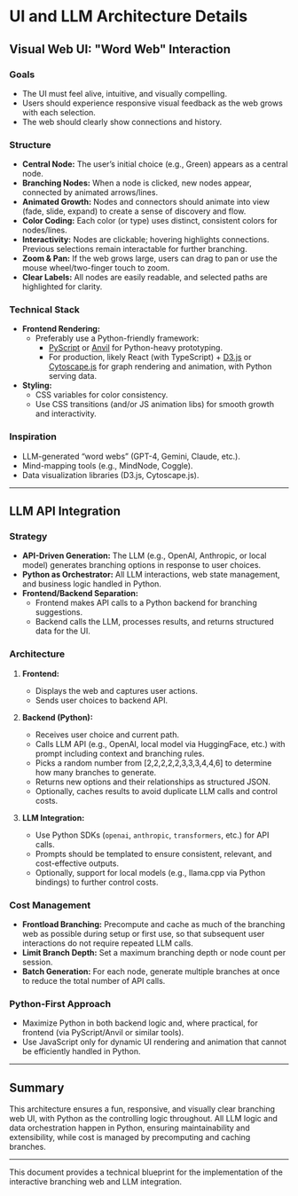 # UI and LLM Architecture Details

## Visual Web UI: "Word Web" Interaction

### Goals
- The UI must feel alive, intuitive, and visually compelling.
- Users should experience responsive visual feedback as the web grows with each selection.
- The web should clearly show connections and history.

### Structure
- **Central Node:** The user’s initial choice (e.g., Green) appears as a central node.
- **Branching Nodes:** When a node is clicked, new nodes appear, connected by animated arrows/lines.
- **Animated Growth:** Nodes and connectors should animate into view (fade, slide, expand) to create a sense of discovery and flow.
- **Color Coding:** Each color (or type) uses distinct, consistent colors for nodes/lines.
- **Interactivity:** Nodes are clickable; hovering highlights connections. Previous selections remain interactable for further branching.
- **Zoom & Pan:** If the web grows large, users can drag to pan or use the mouse wheel/two-finger touch to zoom.
- **Clear Labels:** All nodes are easily readable, and selected paths are highlighted for clarity.

### Technical Stack
- **Frontend Rendering:** 
  - Preferably use a Python-friendly framework: 
    - [PyScript](https://pyscript.net/) or [Anvil](https://anvil.works/) for Python-heavy prototyping.
    - For production, likely React (with TypeScript) + [D3.js](https://d3js.org/) or [Cytoscape.js](https://js.cytoscape.org/) for graph rendering and animation, with Python serving data.
- **Styling:** 
  - CSS variables for color consistency. 
  - Use CSS transitions (and/or JS animation libs) for smooth growth and interactivity.

### Inspiration
- LLM-generated “word webs” (GPT-4, Gemini, Claude, etc.).
- Mind-mapping tools (e.g., MindNode, Coggle).
- Data visualization libraries (D3.js, Cytoscape.js).

---

## LLM API Integration

### Strategy
- **API-Driven Generation:** The LLM (e.g., OpenAI, Anthropic, or local model) generates branching options in response to user choices.
- **Python as Orchestrator:** All LLM interactions, web state management, and business logic handled in Python.
- **Frontend/Backend Separation:** 
  - Frontend makes API calls to a Python backend for branching suggestions.
  - Backend calls the LLM, processes results, and returns structured data for the UI.

### Architecture
1. **Frontend:** 
   - Displays the web and captures user actions.
   - Sends user choices to backend API.

2. **Backend (Python):**
   - Receives user choice and current path.
   - Calls LLM API (e.g., OpenAI, local model via HuggingFace, etc.) with prompt including context and branching rules.
   - Picks a random number from [2,2,2,2,2,3,3,3,4,4,6] to determine how many branches to generate.
   - Returns new options and their relationships as structured JSON.
   - Optionally, caches results to avoid duplicate LLM calls and control costs.

3. **LLM Integration:**
   - Use Python SDKs (`openai`, `anthropic`, `transformers`, etc.) for API calls.
   - Prompts should be templated to ensure consistent, relevant, and cost-effective outputs.
   - Optionally, support for local models (e.g., llama.cpp via Python bindings) to further control costs.

### Cost Management
- **Frontload Branching:** Precompute and cache as much of the branching web as possible during setup or first use, so that subsequent user interactions do not require repeated LLM calls.
- **Limit Branch Depth:** Set a maximum branching depth or node count per session.
- **Batch Generation:** For each node, generate multiple branches at once to reduce the total number of API calls.

### Python-First Approach
- Maximize Python in both backend logic and, where practical, for frontend (via PyScript/Anvil or similar tools).
- Use JavaScript only for dynamic UI rendering and animation that cannot be efficiently handled in Python.

---

## Summary

This architecture ensures a fun, responsive, and visually clear branching web UI, with Python as the controlling logic throughout. All LLM logic and data orchestration happen in Python, ensuring maintainability and extensibility, while cost is managed by precomputing and caching branches.

---
This document provides a technical blueprint for the implementation of the interactive branching web and LLM integration.